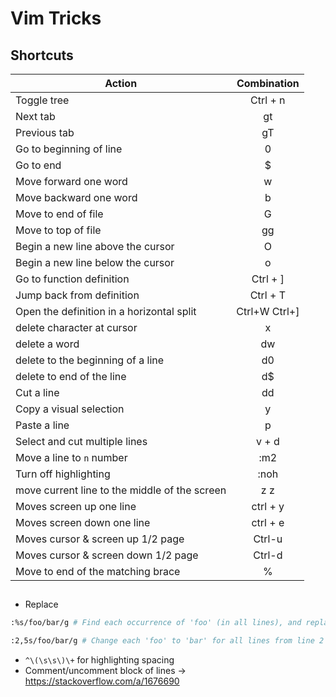 # Vim Tricks

## Shortcuts

| Action                            | Combination |
|---------------------------------- |:------------:|
|Toggle tree                        | Ctrl + n |
|Next tab                           | gt |
|Previous tab                       | gT |
| Go to beginning of line           | 0 |
| Go to end                         | $ |
| Move forward one word             | w |
| Move backward one word            | b |
| Move to end of file               | G |
| Move to top of file               |gg |
| Begin a new line above the cursor | O |
| Begin a new line below the cursor | o |
| Go to function definition | Ctrl + ] |
| Jump back from definition  | Ctrl + T|
| Open the definition in a horizontal split | Ctrl+W Ctrl+] |
| delete character at cursor | x|
| delete a word | dw |
| delete to the beginning of a line | d0 |
| delete to end of the line | d$ |
| Cut a line| dd|
| Copy a visual selection | y |
| Paste a line | p |
| Select and cut multiple lines|v + d | 
| Move a line to `n` number | :m2|
| Turn off highlighting | :noh|
| move current line to the middle of the screen| z z|
| Moves screen up one line | ctrl + y|
| Moves screen down one line | ctrl + e|
|Moves cursor & screen up 1/2 page|Ctrl-u |
| Moves cursor & screen down 1/2 page | Ctrl-d|
| Move to end of the matching brace | % |

## 

- Replace
```bash
:%s/foo/bar/g # Find each occurrence of 'foo' (in all lines), and replace it with 'bar'.

:2,5s/foo/bar/g # Change each 'foo' to 'bar' for all lines from line 2 to line 5 inclusive.
```

- `^\(\s\s\)\+` for highlighting spacing
- Comment/uncomment block of lines -> https://stackoverflow.com/a/1676690
